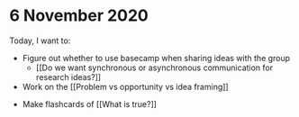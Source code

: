 # 6 November 2020
Today, I want to:

+ Figure out whether to use basecamp when sharing ideas with the group
	* [[Do we want synchronous or asynchronous communication for research ideas?]]
+ Work on the [[Problem vs opportunity vs idea framing]]
* Make flashcards of [[What is true?]]

<!-- #daily -->

<!-- {BearID:DC2B57A7-C31D-427F-8679-5E7891212435-35225-00006018DDEE5C18} -->
